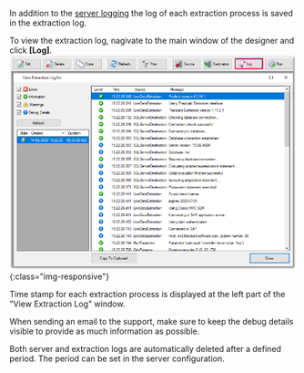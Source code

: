In addition to the [server logging](./server-logging) the log of each extraction process is saved in the extraction log.

To view the extraction log, nagivate to the main window of the designer and click **[Log]**.
![View-Extraction-Log](/img/content/View-Extraction-Log.png){:class="img-responsive"}

Time stamp for each extraction process is displayed at the left part of the "View Extraction Log" window.

When sending an email to the support, make sure to keep the debug details visible to provide as much information as possible.

Both server and extraction logs are automatically deleted after a defined period. The period can be set in the server configuration.

